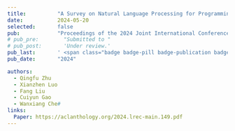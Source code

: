 ```yaml
---
title:          "A Survey on Natural Language Processing for Programming"
date:           2024-05-20
selected:       false
pub:            "Proceedings of the 2024 Joint International Conference on Computational Linguistics, Language Resources and Evaluation (LREC-COLING'24)"
# pub_pre:        "Submitted to "
# pub_post:       'Under review.'
pub_last:       ' <span class="badge badge-pill badge-publication badge-success">CCF-B</span>'
pub_date:       "2024"

authors:
  - Qingfu Zhu
  - Xianzhen Luo
  - Fang Liu
  - Cuiyun Gao
  - Wanxiang Che#
links:
  Paper: https://aclanthology.org/2024.lrec-main.149.pdf
---
```


